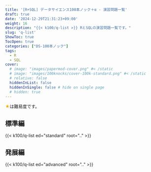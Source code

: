 ```yaml
---
title: '[R+SQL] データサイエンス100本ノック＋α - 演習問題一覧'
draft: true
date: '2024-12-29T21:31:23+09:00'
weight: 16
description: "{{< k100/q-list >}} RとSQLの演習問題一覧です。"
slug: 'q-list'
ShowToc: true
TocOpen: true
categories: ["DS-100本ノック"]
tags: 
  - R
  - SQL
cover:
  # image: "images/papermod-cover.png" #< /static
  # image: "images/100knocks/cover-100k-standard.png" #< /static
  # relative: false
  hiddenInList: false
  hiddenInSingle: false # hide on single page
  # hidden: true
---
```


<font color="#F0B007">★</font>は難易度です。

## 標準編

{{< k100/q-list ed="standard" root=".." >}}

## 発展編

{{< k100/q-list ed="advanced" root=".." >}}
